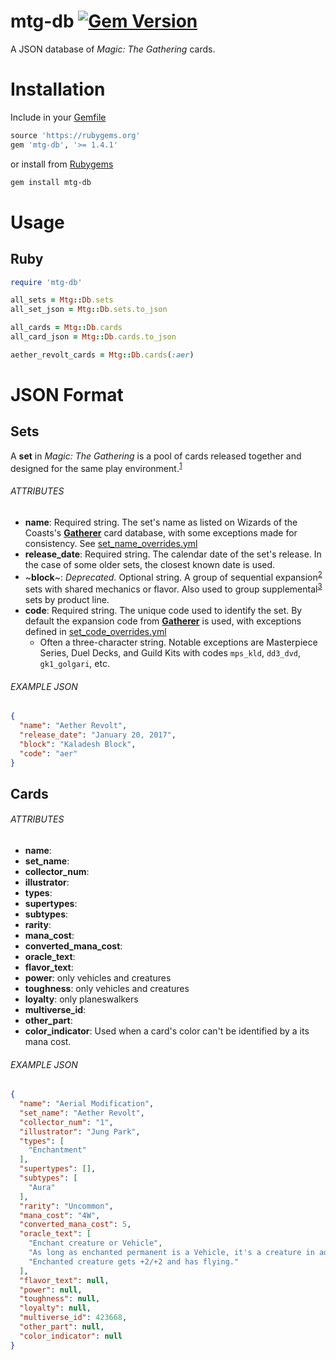 mtg-db [![Gem Version](https://badge.fury.io/rb/mtg-db.svg)](
  https://rubygems.org/gems/mtg-db)
======
A JSON database of _Magic: The Gathering_ cards.

# Installation
Include in your [Gemfile]
```ruby
source 'https://rubygems.org'
gem 'mtg-db', '>= 1.4.1'
```
or install from [Rubygems]
```bash
gem install mtg-db
```

[Gemfile]: https://bundler.io/gemfile.html
[Rubygems]: https://rubygems.org/

# Usage
## Ruby
```ruby
require 'mtg-db'

all_sets = Mtg::Db.sets
all_set_json = Mtg::Db.sets.to_json

all_cards = Mtg::Db.cards
all_card_json = Mtg::Db.cards.to_json

aether_revolt_cards = Mtg::Db.cards(:aer)
```

# JSON Format

## Sets
A **set** in _Magic: The Gathering_ is a pool of cards released together and designed for the same play environment.<sup>[1]</sup>

[1]: https://mtg.gamepedia.com/Set

###### ATTRIBUTES
- **name**: Required string. The set's name as listed on Wizards of the Coasts's **[Gatherer]** card database, with some exceptions made for consistency. See [set_name_overrides.yml](script/data/set_name_overrides.yml)
- **release_date**: Required string. The calendar date of the set's release. In the case of some older sets, the closest known date is used.
-  ~**block**~: _Deprecated._ Optional string. A group of sequential expansion<sup>[2]</sup> sets with shared mechanics or flavor. Also used to group supplemental<sup>[3]</sup> sets by product line.
- **code**: Required string. The unique code used to identify the set. By default the expansion code from **[Gatherer]** is used, with exceptions defined in [set_code_overrides.yml](script/data/set_code_overrides.yml)
  - Often a three-character string. Notable exceptions are Masterpiece Series, Duel Decks, and Guild Kits with codes `mps_kld`, `dd3_dvd`, `gk1_golgari`, etc.

[Gatherer]: http://gatherer.wizards.com/Pages/Default.aspx
[URZA.co]: https://urza.co/m
[2]: https://mtg.gamepedia.com/Set#Expansions
[3]: https://mtg.gamepedia.com/Set#Supplemental_sets

###### EXAMPLE JSON
```json
{
  "name": "Aether Revolt",
  "release_date": "January 20, 2017",
  "block": "Kaladesh Block",
  "code": "aer"
}
```

## Cards

###### ATTRIBUTES
- **name**:
- **set_name**:
- **collector_num**:
- **illustrator**:
- **types**:
- **supertypes**:
- **subtypes**:
- **rarity**:
- **mana_cost**:
- **converted_mana_cost**:
- **oracle_text**:
- **flavor_text**:
- **power**: only vehicles and creatures
- **toughness**: only vehicles and creatures
- **loyalty**: only planeswalkers
- **multiverse_id**:
- **other_part**:
- **color_indicator**: Used when a card's color can't be identified by a its mana cost.

###### EXAMPLE JSON
```json
{
  "name": "Aerial Modification",
  "set_name": "Aether Revolt",
  "collector_num": "1",
  "illustrator": "Jung Park",
  "types": [
    "Enchantment"
  ],
  "supertypes": [],
  "subtypes": [
    "Aura"
  ],
  "rarity": "Uncommon",
  "mana_cost": "4W",
  "converted_mana_cost": 5,
  "oracle_text": [
    "Enchant creature or Vehicle",
    "As long as enchanted permanent is a Vehicle, it's a creature in addition to its other types.",
    "Enchanted creature gets +2/+2 and has flying."
  ],
  "flavor_text": null,
  "power": null,
  "toughness": null,
  "loyalty": null,
  "multiverse_id": 423668,
  "other_part": null,
  "color_indicator": null
}
```
